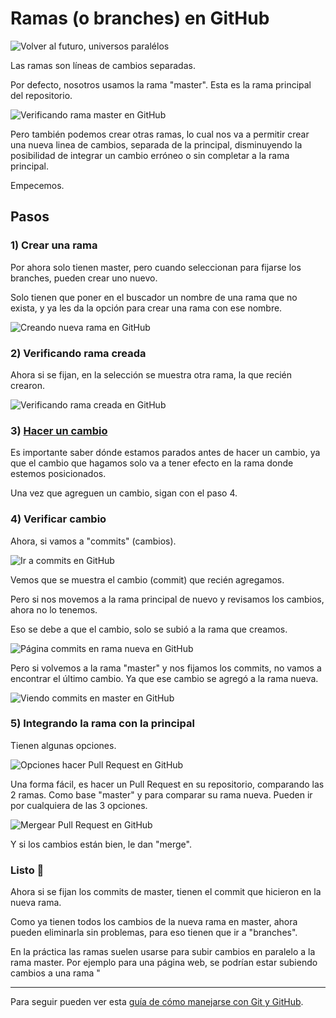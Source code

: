 # Ramas (o branches) en GitHub

![Volver al futuro, universos paralélos](/recursos/volver-al-futuro-ramas.jpeg)

Las ramas son líneas de cambios separadas.

Por defecto, nosotros usamos la rama "master". Esta es la rama principal del repositorio.

![Verificando rama master en GitHub](/recursos/verificando-rama-master.png)

Pero también podemos crear otras ramas, lo cual nos va a permitir crear una nueva linea de cambios, separada de la principal, disminuyendo la posibilidad de integrar un cambio erróneo o sin completar a la rama principal.

Empecemos.

## Pasos

### 1) Crear una rama

Por ahora solo tienen master, pero cuando seleccionan para fijarse los branches, pueden crear uno nuevo.

Solo tienen que poner en el buscador un nombre de una rama que no exista, y ya les da la opción para crear una rama con ese nombre.

![Creando nueva rama en GitHub](/recursos/creando-nueva-rama.png)

### 2) Verificando rama creada

Ahora si se fijan, en la selección se muestra otra rama, la que recién crearon.

![Verificando rama creada en GitHub](/recursos/nueva-rama-creada.png)

### 3) [Hacer un cambio](/guias/4_haciendo-cambios-en-github.md)

Es importante saber dónde estamos parados antes de hacer un cambio, ya que el cambio que hagamos solo va a tener efecto en la rama donde estemos posicionados.

Una vez que agreguen un cambio, sigan con el paso 4.

### 4) Verificar cambio

Ahora, si vamos a "commits" (cambios).

![Ir a commits en GitHub](/recursos/ir-a-commits.png)

Vemos que se muestra el cambio (commit) que recién agregamos.

Pero si nos movemos a la rama principal de nuevo y revisamos los cambios, ahora no lo tenemos.

Eso se debe a que el cambio, solo se subió a la rama que creamos.

![Página commits en rama nueva en GitHub](/recursos/pagina-commits-rama-nueva.png)

Pero si volvemos a la rama "master" y nos fijamos los commits, no vamos a encontrar el último cambio. Ya que ese cambio se agregó a la rama nueva.

![Viendo commits en master en GitHub](/recursos/pagina-commits-master.png)

### 5) Integrando la rama con la principal

Tienen algunas opciones.

![Opciones hacer Pull Request en GitHub](/recursos/opciones-hacer-pull-request.png)

Una forma fácil, es hacer un Pull Request en su repositorio, comparando las 2 ramas. Como base "master" y para comparar su rama nueva. Pueden ir por cualquiera de las 3 opciones.

![Mergear Pull Request en GitHub](/recursos/mergear-pull-request.png)

Y si los cambios están bien, le dan "merge".

### Listo 🎉

Ahora si se fijan los commits de master, tienen el commit que hicieron en la nueva rama.

Como ya tienen todos los cambios de la nueva rama en master, ahora pueden eliminarla sin problemas, para eso tienen que ir a "branches".

En la práctica las ramas suelen usarse para subir cambios en paralelo a la rama master. Por ejemplo para una página web, se podrían estar subiendo cambios a una rama "

---

Para seguir pueden ver esta [guía de cómo manejarse con Git y GitHub](https://github.com/normanperrin/introduccion-a-git-y-github).
